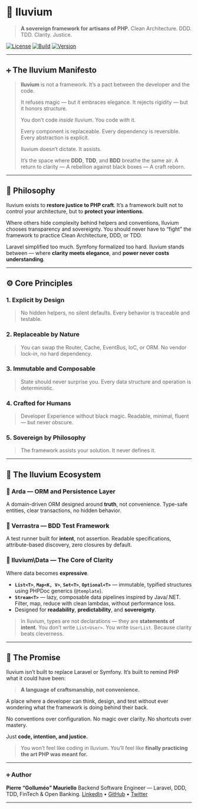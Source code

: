 # 🍂 Iluvium

> **A sovereign framework for artisans of PHP.**
> Clean Architecture. DDD. TDD. Clarity. Justice.

[![License](https://img.shields.io/badge/license-MIT-blue.svg)](#)
[![Build](https://img.shields.io/badge/build-pending-lightgrey.svg)](#)
[![Version](https://img.shields.io/badge/version-0.1--dev-orange.svg)](#)

---

## 🕂 The Iluvium Manifesto

> **Iluvium** is not a framework.
> It’s a pact between the developer and the code.
>
> It refuses magic — but it embraces elegance.
> It rejects rigidity — but it honors structure.
>
> You don’t code *inside* Iluvium.
> You code *with* it.
>
> Every component is replaceable.
> Every dependency is reversible.
> Every abstraction is explicit.
>
> Iluvium doesn’t dictate.
> It assists.
>
> It’s the space where **DDD**, **TDD**, and **BDD** breathe the same air.
> A return to clarity —
> A rebellion against black boxes —
> A craft reborn.

---

## 🧩 Philosophy

Iluvium exists to **restore justice to PHP craft**.
It’s a framework built not to control your architecture,
but to **protect your intentions**.

Where others hide complexity behind helpers and conventions,
Iluvium chooses transparency and sovereignty.
You should never have to “fight” the framework to practice Clean Architecture, DDD, or TDD.

Laravel simplified too much.
Symfony formalized too hard.
Iluvium stands between —
where **clarity meets elegance**,
and **power never costs understanding**.

---

## ⚙️ Core Principles

### 1. Explicit by Design

> No hidden helpers, no silent defaults.
> Every behavior is traceable and testable.

### 2. Replaceable by Nature

> You can swap the Router, Cache, EventBus, IoC, or ORM.
> No vendor lock-in, no hard dependency.

### 3. Immutable and Composable

> State should never surprise you.
> Every data structure and operation is deterministic.

### 4. Crafted for Humans

> Developer Experience without black magic.
> Readable, minimal, fluent — but never obscure.

### 5. Sovereign by Philosophy

> The framework assists your solution.
> It never defines it.

---

## 🧬 The Iluvium Ecosystem

### 🌄 Arda — ORM and Persistence Layer

A domain-driven ORM designed around **truth**, not convenience.
Type-safe entities, clear transactions, no hidden behavior.

### 🍃 Verrastra — BDD Test Framework

A test runner built for **intent**, not assertion.
Readable specifications, attribute-based discovery, zero closures by default.

### 🌁 Iluvium\Data — The Core of Clarity

Where data becomes **expressive**.

* **`List<T>`**, **`Map<K, V>`**, **`Set<T>`**, **`Optional<T>`** —
  immutable, typified structures using PHPDoc generics (`@template`).
* **`Stream<T>`** — lazy, composable data pipelines inspired by Java/.NET.
  Filter, map, reduce with clean lambdas, without performance loss.
* Designed for **readability**, **predictability**, and **sovereignty**.

> In Iluvium, types are not declarations — they are **statements of intent**.
> You don’t write `List<User>`.
> You write `UserList`.
> Because clarity beats cleverness.

---

## 🔭 The Promise

Iluvium isn’t built to replace Laravel or Symfony.
It’s built to remind PHP what it could have been:

> **A language of craftsmanship, not convenience.**

A place where a developer can think, design, and test
without ever wondering what the framework is doing behind their back.

No conventions over configuration.
No magic over clarity.
No shortcuts over mastery.

Just **code, intention, and justice.**

> You won’t feel like coding in Iluvium.
> You’ll feel like **finally practicing the art PHP was meant for.**

---

### 🕂 Author

**Pierre “Golluméo” Mauriello**
Backend Software Engineer — Laravel, DDD, TDD, FinTech & Open Banking.
[LinkedIn](https://linkedin.com/in/pierre-mauriello) • [GitHub](https://github.com/gollumeo) • [Twitter](https://x.com/gollumeo)

---
